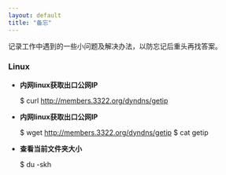 ```yaml
---
layout: default
title: "备忘"
---
```

记录工作中遇到的一些小问题及解决办法，以防忘记后重头再找答案。

### Linux
* **内网linux获取出口公网IP**

	$ curl http://members.3322.org/dyndns/getip

* **内网linux获取出口公网IP** 

    $ wget http://members.3322.org/dyndns/getip 
    $ cat getip

* **查看当前文件夹大小** 

    $ du -skh

